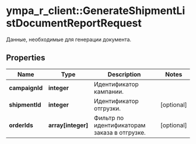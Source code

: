 # ympa_r_client::GenerateShipmentListDocumentReportRequest

Данные, необходимые для генерации документа. 

## Properties
Name | Type | Description | Notes
------------ | ------------- | ------------- | -------------
**campaignId** | **integer** | Идентификатор кампании. | 
**shipmentId** | **integer** | Идентификатор отгрузки. | [optional] 
**orderIds** | **array[integer]** | Фильтр по идентификаторам заказа в отгрузке. | [optional] 


